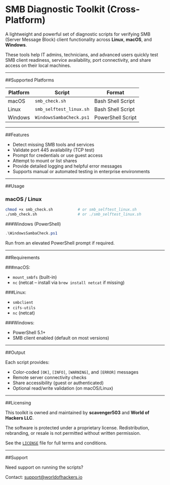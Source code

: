 # SMB Diagnostic Toolkit (Cross-Platform)

A lightweight and powerful set of diagnostic scripts for verifying SMB (Server Message Block) client functionality across **Linux**, **macOS**, and **Windows**.

These tools help IT admins, technicians, and advanced users quickly test SMB client readiness, service availability, port connectivity, and share access on their local machines.

---

##Supported Platforms

| Platform | Script                     | Format            |
|----------|----------------------------|-------------------|
| macOS    | `smb_check.sh`             | Bash Shell Script |
| Linux    | `smb_selftest_linux.sh`    | Bash Shell Script |
| Windows  | `WindowsSambaCheck.ps1`    | PowerShell Script |

---

##Features

- Detect missing SMB tools and services
- Validate port 445 availability (TCP test)
- Prompt for credentials or use guest access
- Attempt to mount or list shares
- Provide detailed logging and helpful error messages
- Supports manual or automated testing in enterprise environments

---

##Usage

### macOS / Linux

```bash
chmod +x smb_check.sh           # or smb_selftest_linux.sh
./smb_check.sh                  # or ./smb_selftest_linux.sh
```

###Windows (PowerShell)

```powershell
.\WindowsSambaCheck.ps1
```

Run from an elevated PowerShell prompt if required.

---

##Requirements

###macOS:
- `mount_smbfs` (built-in)
- `nc` (netcat – install via `brew install netcat` if missing)

###Linux:
- `smbclient`
- `cifs-utils`
- `nc` (netcat)

###Windows:
- PowerShell 5.1+
- SMB client enabled (default on most versions)

---

##Output

Each script provides:

- Color-coded `[OK]`, `[INFO]`, `[WARNING]`, and `[ERROR]` messages
- Remote server connectivity checks
- Share accessibility (guest or authenticated)
- Optional read/write validation (on macOS/Linux)

---

##Licensing

This toolkit is owned and maintained by **scavenger503** and **World of Hackers LLC**.

The software is protected under a proprietary license. Redistribution, rebranding, or resale is not permitted without written permission.

See the [`LICENSE`](LICENSE) file for full terms and conditions.

---

##Support

Need support on running the scripts?

Contact: [support@worldofhackers.io](mailto:support@worldofhackers.io)
